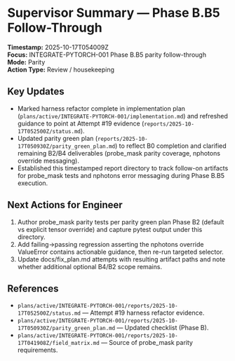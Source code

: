 # Supervisor Summary — Phase B.B5 Follow-Through

**Timestamp:** 2025-10-17T054009Z  
**Focus:** INTEGRATE-PYTORCH-001 Phase B.B5 parity follow-through  
**Mode:** Parity  
**Action Type:** Review / housekeeping

## Key Updates
- Marked harness refactor complete in implementation plan (`plans/active/INTEGRATE-PYTORCH-001/implementation.md`) and refreshed guidance to point at Attempt #19 evidence (`reports/2025-10-17T052500Z/status.md`).
- Updated parity green plan (`reports/2025-10-17T050930Z/parity_green_plan.md`) to reflect B0 completion and clarified remaining B2/B4 deliverables (probe_mask parity coverage, nphotons override messaging).
- Established this timestamped report directory to track follow-on artifacts for probe_mask tests and nphotons error messaging during Phase B.B5 execution.

## Next Actions for Engineer
1. Author probe_mask parity tests per parity green plan Phase B2 (default vs explicit tensor override) and capture pytest output under this directory.
2. Add failing→passing regression asserting the nphotons override ValueError contains actionable guidance, then re-run targeted selector.
3. Update docs/fix_plan.md attempts with resulting artifact paths and note whether additional optional B4/B2 scope remains.

## References
- `plans/active/INTEGRATE-PYTORCH-001/reports/2025-10-17T052500Z/status.md` — Attempt #19 harness refactor evidence.
- `plans/active/INTEGRATE-PYTORCH-001/reports/2025-10-17T050930Z/parity_green_plan.md` — Updated checklist (Phase B).
- `plans/active/INTEGRATE-PYTORCH-001/reports/2025-10-17T041908Z/field_matrix.md` — Source of probe_mask parity requirements.
